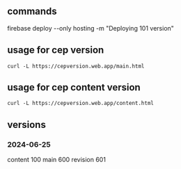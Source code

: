 ## commands
firebase deploy --only hosting -m "Deploying 101 version"

## usage for cep version

```
curl -L https://cepversion.web.app/main.html
```

## usage for cep content version

```
curl -L https://cepversion.web.app/content.html
```

## versions
### 2024-06-25
content 100
main 600
revision 601

